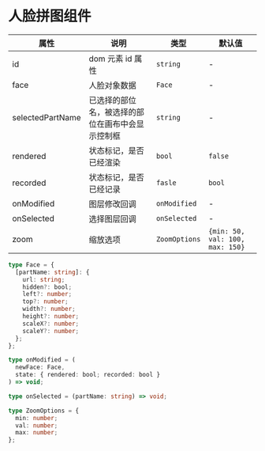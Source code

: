 # 人脸拼图组件

| 属性             | 说明                                             | 类型          | 默认值                          |
| ---------------- | ------------------------------------------------ | ------------- | ------------------------------- |
| id               | dom 元素 id 属性                                 | `string`      | -                               |
| face             | 人脸对象数据                                     | `Face`        | -                               |
| selectedPartName | 已选择的部位名，被选择的部位在画布中会显示控制框 | `string`      | -                               |
| rendered         | 状态标记，是否已经渲染                           | `bool`        | `false`                         |
| recorded         | 状态标记，是否已经记录                           | `fasle`       | `bool`                          | `false` |
| onModified       | 图层修改回调                                     | `onModified`  | -                               |
| onSelected       | 选择图层回调                                     | `onSelected`  | -                               |
| zoom             | 缩放选项                                         | `ZoomOptions` | `{min: 50, val: 100, max: 150}` |

```ts
type Face = {
  [partName: string]: {
    url: string;
    hidden?: bool;
    left?: number;
    top?: number;
    width?: number;
    height?: number;
    scaleX?: number;
    scaleY?: number;
  };
};

type onModified = (
  newFace: Face,
  state: { rendered: bool; recorded: bool }
) => void;

type onSelected = (partName: string) => void;

type ZoomOptions = {
  min: number;
  val: number;
  max: number;
};
```
